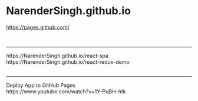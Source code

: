 # NarenderSingh.github.io
https://pages.github.com/

<br/>
<hr/>
https://NarenderSingh.github.io/react-spa <br/>
https://NarenderSingh.github.io/react-redux-demo <br/>

<br/>
<hr/>
Deploy App to GitHub Pages <br/>
https://www.youtube.com/watch?v=1Y-PqBH-htk
